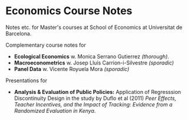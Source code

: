 # Economics Course Notes
Notes etc. for Master's courses at School of Economics at Universitat de Barcelona.

Complementary course notes for
* **Ecological Economics** w. Monica Serrano Gutierrez *(thorough)*.
* **Macroeconometrics** w. Josep Lluís Carrion-i-Silvestre *(sporadic)*
* **Panel Data** w. Vicente Royuela Mora *(sporadic)*

Presentations for
* **Analysis & Evaluation of Public Policies:** Application of Regresssion Discontinuity Design in the study by Duflo et al (2011) *Peer Effects, Teacher Incentives, and the Impact of Tracking: Evidence from a Randomized Evaluation in Kenya*.
